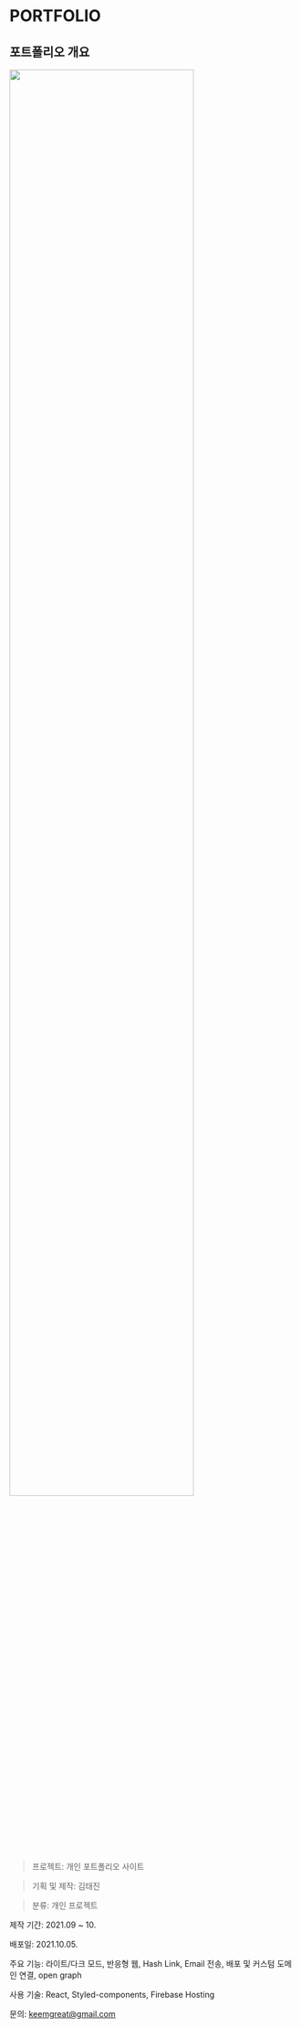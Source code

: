 # PORTFOLIO

## 포트폴리오 개요
<img width="80%" src="https://user-images.githubusercontent.com/99087758/201662355-f2336c82-072e-4fc5-90af-c7116cae14d1.jpg"/>

> 프로젝트: 개인 포트폴리오 사이트

> 기획 및 제작: 김태진

> 분류: 개인 프로젝트

제작 기간: 2021.09 ~ 10.

배포일: 2021.10.05.

주요 기능: 라이트/다크 모드, 반응형 웹, Hash Link, Email 전송, 배포 및 커스텀 도메인 연결, open graph

사용 기술: React, Styled-components, Firebase Hosting

문의: keemgreat@gmail.com
